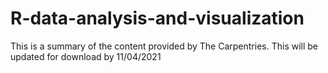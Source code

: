 # R-data-analysis-and-visualization
This is a summary of the content provided by The Carpentries.
This will be updated for download by 11/04/2021
